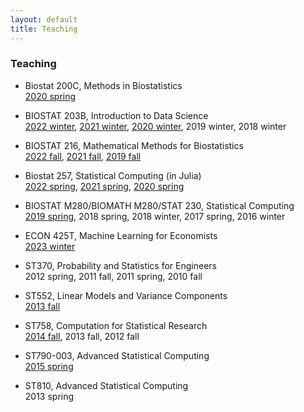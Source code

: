```yaml
---
layout: default
title: Teaching
---
```


### Teaching

* Biostat 200C, Methods in Biostatistics  
[2020 spring](https://ucla-biostat-200c-2020spring.github.io/)

* BIOSTAT 203B, Introduction to Data Science  
[2022 winter](https://ucla-biostat-203b.github.io/2022winter), [2021 winter](https://ucla-biostat203b-2021winter.github.io/), [2020 winter](https://ucla-biostat203b-2020winter.github.io), 2019 winter, 2018 winter

* BIOSTAT 216, Mathematical Methods for Biostatistics    
[2022 fall](https://ucla-biostat-216.github.io/2022fall), [2021 fall](https://ucla-biostat216-2021fall.github.io), [2019 fall](https://ucla-biostat216-2019fall.github.io)

* Biostat 257, Statistical Computing (in Julia)    
[2022 spring](https://ucla-biostat-257.github.io/2022spring/), [2021 spring](https://ucla-biostat-257-2021spring.github.io/), [2020 spring](https://ucla-biostat-257-2020spring.github.io/)

* BIOSTAT M280/BIOMATH M280/STAT 230, Statistical Computing  
[2019 spring](http://hua-zhou.github.io/teaching/biostatm280-2019spring/), 2018 spring, 2018 winter, 2017 spring, 2016 winter

* ECON 425T, Machine Learning for Economists  
[2023 winter](https://ucla-econ-425t.github.io/2023winter/schedule/schedule.html)

* ST370, Probability and Statistics for Engineers  
2012 spring, 2011 fall, 2011 spring, 2010 fall

* ST552, Linear Models and Variance Components  
[2013 fall](./teaching/st552-2013fall/)

* ST758, Computation for Statistical Research  
[2014 fall](./teaching/st758-2014fall/), 2013 fall, 2012 fall

* ST790-003, Advanced Statistical Computing  
[2015 spring](http://hua-zhou.github.io/teaching/st790-2015spr)

* ST810, Advanced Statistical Computing  
2013 spring
